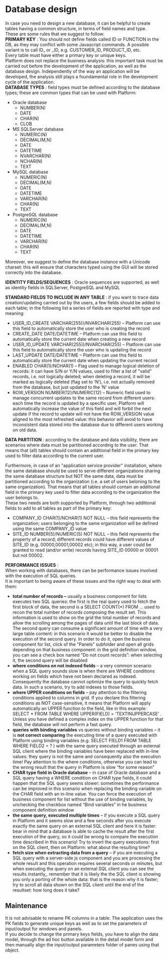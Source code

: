 # Database design

In case you need to design a new database, it can be helpful to create tables having a common structure, in terms of field names and type.  
These are some rules that we suggest to follow:  
**PRIMARY KEY** : You should not define fields called ID or FUNCTION in the DB, as they may conflict with some Javascript commands. A possible variant is to call ID\_ or \_ID, e.g. CUSTOMER\_ID, PRODUCT\_ID, etc.  
Every table must have either a primary key or unique keys.  
Platform does not replace the business analysis: this important task must be carried out before the development of the application, as well as the database design. Independently of the way an application will be developed, the analysis still plays a foundamental role in the development cycle of the application.  
**DATABASE TYPES** : field types must be defined according to the database types; these are common types that can be used with Platform:

* Oracle database
  * NUMBER\(N\)
  * DATE
  * CHAR\(N\)
  * CLOB
* MS SQLServer database
  * NUMERIC\(N\)
  * DECIMAL\(M,N\)
  * DATE
  * DATETIME
  * NVARCHAR\(N\)
  * NCHAR\(N\)
  * TEXT
* MySQL database
  * NUMERIC\(N\)
  * DECIMAL\(M,N\)
  * DATE
  * DATETIME
  * VARCHAR\(N\)
  * CHAR\(N\)
  * TEXT
* PostgreSQL database
  * NUMERIC\(N\)
  * DECIMAL\(M,N\)
  * DATE
  * DATETIME
  * VARCHAR\(N\)
  * CHAR\(N\)
  * TEXT

Moreover, we suggest to define the database instance with a Unicode charset: this will ensure that characters typed using the GUI will be stored correctly into the database.

**IDENTITY FIELDS/SEQUENCES** : Oracle sequences are supported, as well as identity fields in SQLServer, PostgreSQL and MySQL

**STANDARD FIELDS TO INCLUDE IN ANY TABLE** : if you want to trace data creation/updating carried out by the users, a few fields should be added to each table; in the following list a series of fields are reported with type and meaning:

* USER\_ID\_CREATE VARCHAR\(255\)\)/NVARCHAR\(255\) – Platform can use this field to automatically store the user who is creating the record
* CREATE\_DATE DATE/DATETIME – Platform can use this field to automatically store the current date when creating a new record
* USER\_ID\_UPDATE VARCHAR\(255\)\)/NVARCHAR\(255\) – Platform can use this field to automatically store the user who is updating the record
* LAST\_UPDATE DATE/DATETIME – Platform can use this field to automatically store the current date when updating the current record
* ENABLED CHAR\(1\)/NCHAR\(1\) – Flag used to manage logical deletion of records: it can have S/N or Y/N values, used to filter a list of "valid" records, i.e. not logically deleted; when deleting a record, it will be marked as logically deleted \(flag set to ‘N’\), i.e. not actually removed from the database, but just updated to the ‘N’ value
* ROW\_VERSION NUMBER\(12\)/NUMERIC\(12\) – Numeric field used to manage concurrent updates to the same record from different users: each time the record is updated by a specific user, Platform will automatically increase the value of this field and will forbit the next update if the record to update will not have the ROW\_VERSION value aligned to the most refreshed value: this behavior will avoid to have inconsistent data stored into the database due to different users working on old data.

**DATA PARTITION** : according to the database and data visibility, there are scenarios where data must be partitioned according to the user. That means that \(all\) tables should contain an additional field in the primary key used to filter data according to the current user.

Furthermore, in case of an "application service provider" installation, where the same database should be used to serve different organizations sharing the same database structure but NOT the same data, data must be partitioned according to the organization \(i.e. a set of users beloning to the same organization\). That means that all tables should contain an additional field in the primary key used to filter data according to the organization the user belongs to.  
These two needs are both supported by Platform, through two additional fields to add to all tables as part of the primary key:

* COMPANY\_ID CHAR\(1\)/NCHAR\(1\) NOT NULL – this field represents the organization; users belonging to the same organization will be defined using the same COMPANY\_ID value
* SITE\_ID NUMBER\(5\)/NUMERIC\(5\) NOT NULL – this field represents the property of a record; different records could have different values of SITE\_ID \(e.g. 00000,00001,00002 etc\); in this way, a user could be granted to read \(and/or write\) records having SITE\_ID 00000 or 00001 but not 00002.

**PERFORMANCE ISSUES** :  
When working with databases, there can be performance issues involved with the execution of SQL queries.  
It is important to being aware of these issues and the right way to deal with them:

* **total number of records –**  usually a business component for lists executes two SQL queries: the first is the real query used to fetch the first block of data, the second is a SELECT COUNT\(\*\) FROM … used to recon the total number of records composing the result set. This information is used to show on the grid the total number of records and allow the scrolling among the pages of data until the last block of data. The second query can consume a significant amount of time with a very large table content: in this scenario it would be better to disable the execution of the second query. In order to do it, open the business component for list, click of the “Panels” subfolder and open all grids depending on that business component: in the grid definition window, you can see a check box named “Do not count records”: when selecting it, the second query will be disabled
* **where conditions on not indexed fields**  – a very common scenario when a SQL query sounds slow is when there are WHERE conditions working on fields which have not been declared as indexed. Consequently the database cannot optimize the query to quickly fetch data. In such a scenario, try to add indexes to those fields.
* **where UPPER conditions on fields**  – pay attention to the filtering conditions applied to columns in grid. If you declare this filtering conditions as NOT case-sensitive, it means that Platform will apply automatically an UPPER function to the field, like in this example: SELECT \* FROM TABLE WHERE UPPER\(FIELD\) = ‘TEXTINUPPERCASE’ . Unless you have defined a complex index on the UPPER function for that field, the database will not perform a fast query.
* **queries with binding variables**  vs queries without binding variables – it is  **not correct comparing**  the executing time of a query executed with Platform using binding variables \(e.g. SELECT FIELD1 FROM TABLE WHERE FIELD2 = ? \) with the same query executed through an external SQL client where the binding variables have been replaced with in-line values: they query is not the same and consequently also the execution time! Pay attention to the where conditions, otherwise you can lead to the wrong result that the query in Platform is slow “for some reason”
* **CHAR type field in Oracle database**  – in case of Oracle database and a SQL query having a WHERE condition on CHAR type fields, it could happen that the SQL query seems slower: sometimes the performance can be improved in this scenario when replacing the binding variable on the CHAR field with an in-line value. You can force the execution of business component for list without the use of binding variables, by unchecking the checkbox named “Bind variables” in he business component definition window
* **the same query, executed multiple times**  – if you execute a SQL query in Platform and it seems slow and a few seconds after you execute exactly the same query on an external SQL client and here it is faster: bear in mind that a database is able to cache the result after the first execution of the query, so it could be wrong to compare the execution time described in this scenario! Try to invert the query executions: first on the SQL client, then on Platform: what about the resulting time?
* **fetch size when extracting data from a query**  – if you are executing a SQL query with a server-side js component and you are processing the whole result and this operation requires several seconds or minutes, but when executing the query on an external SQL client you can see the results instantly,, remember that it is likely the the SQL client is showing you only a porting of the whole data: that is the reason why it is faster; try to scroll all data shown on the SQL client until the end of the resultset: how long does it take?

## Maintenance

It is not advisable to rename PK columns in a table. The application uses the PK fields to generate unique keys as well as to set the parameters of input/output for windows and panels.  
If you decide to change the primary keys fields, you have to align the data model, through the ad hoc button available in the detail model form and then manually align the input/output parameters folder of panes using that object.

